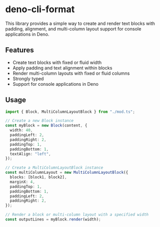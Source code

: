 # deno-cli-format

This library provides a simple way to create and render text blocks with
padding, alignment, and multi-column layout support for console applications in
Deno.

## Features

- Create text blocks with fixed or fluid width
- Apply padding and text alignment within blocks
- Render multi-column layouts with fixed or fluid columns
- Strongly typed
- Support for console applications in Deno

## Usage

```typescript
import { Block, MultiColumnLayoutBlock } from "./mod.ts";

// Create a new Block instance
const myBlock = new Block(content, {
  width: 40,
  paddingLeft: 2,
  paddingRight: 2,
  paddingTop: 1,
  paddingBottom: 1,
  textAlign: "left",
});

// Create a MultiColumnLayoutBlock instance
const multiColumnLayout = new MultiColumnLayoutBlock({
  blocks: [block1, block2],
  marginX: 4,
  paddingTop: 1,
  paddingBottom: 1,
  paddingLeft: 2,
  paddingRight: 2,
});

// Render a block or multi-column layout with a specified width
const outputLines = myBlock.render(width);
```
